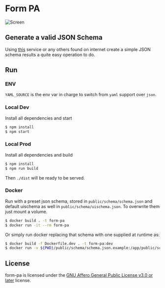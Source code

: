 # Form PA

![Screen](public/images/screen.png "Screen")

## Generate a valid JSON Schema
Using [this](https://jsonschema.net) service or any others found on internet create a simple JSON schema results a quite easy operation to do.

## Run

### ENV
`YAML_SOURCE` is the env var in charge to switch from `yaml` support over `json`.

### Local Dev
Install all dependencies and start
```bash
$ npm install
$ npm start
```

### Local Prod
Install all dependencies and build
```bash
$ npm install
$ npm run build
```
Then `./dist` will be ready to be served.


### Docker
Run with a preset json schema, stored in `public/schema/schema.json` and default uischema as well in `public/schema/uischema.json`. To overwrite them just mount a volume.
```bash
$ docker build . -t form-pa
$ docker run -it --rm form-pa
```

Or simply run docker replacing that schema with one supplied at runtime as:
```bash
$ docker build -f Dockerfile.dev . -t form-pa:dev
$ docker run -v ${PWD}/public/schema/schema.json.example:/app/public/schema/schema.json -it --rm -p 3000:3000 -e YAML_SOURCE=true form-pa:dev
```

## License

form-pa is licensed under the [GNU Affero General Public License v3.0 or later](LICENSE)
license.
